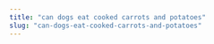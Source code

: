 ```yaml
---
title: "can dogs eat cooked carrots and potatoes"
slug: "can-dogs-eat-cooked-carrots-and-potatoes"
---
```


